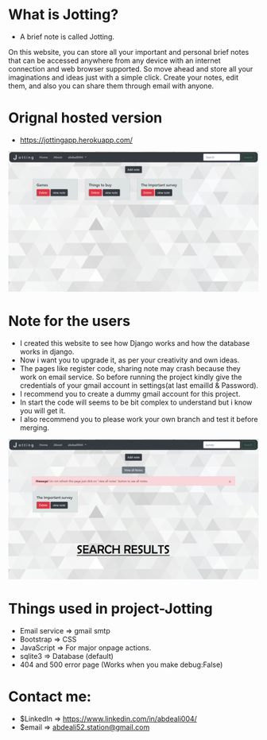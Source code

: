 # What is Jotting?

- A brief note is called Jotting.

On this website, you can store all your important and personal brief notes that can be accessed anywhere from any device with an internet connection and web browser supported. So move ahead and store all your imaginations and ideas just with a simple click. Create your notes, edit them, and also you can share them through email with anyone.

# Orignal hosted version

- https://jottingapp.herokuapp.com/

![alt text](https://github.com/abdeali004/Jotting/blob/master/Project_Images/home.png?raw=true)

# Note for the users

- I created this website to see how Django works and how the database works in django. 
- Now i want you to upgrade it, as per your creativity and own ideas.
- The pages like register code, sharing note may crash because they work on email service.  So before running the project kindly give the credentials of your gmail account in settings(at last emailId & Password).
- I recommend you to create a dummy gmail account for this project.
- In start the code will seems to be bit complex to understand but i know you will get it.
- I also recommend you to please work your own branch and test it before merging.

![alt text](https://github.com/abdeali004/Jotting/blob/master/Project_Images/search.png?raw=true)

# Things used in project-Jotting

- Email service => gmail smtp 
- Bootstrap => CSS
- JavaScript => For major onpage actions.
- sqlite3 => Database (default)
- 404 and 500 error page (Works when you make debug:False)

# Contact me:

- $LinkedIn =>  https://www.linkedin.com/in/abdeali004/ 
- $email =>     abdeali52.station@gmail.com